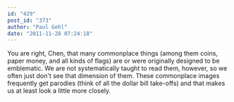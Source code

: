 ```yaml
---
id: "429"
post_id: "373"
author: "Paul Gehl"
date: "2011-11-28 07:24:18"
---
```

You are right, Chen, that many commonplace things (among them coins, paper money, and all kinds of flags) are or were originally designed to be emblematic. We are not systematically taught to read them, however, so we often just don't see that dimension of them. These commonplace images frequently get parodies (think of all the dollar bill take-offs) and that makes us at least look a little more closely.
